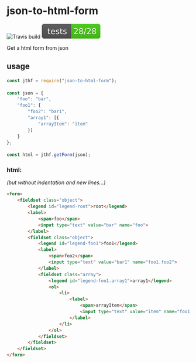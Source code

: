 # json-to-html-form
![Travis build](https://travis-ci.org/PetterBoozegunk/json-to-html-form.svg?branch=master)
![Mocha tests](https://raw.githubusercontent.com/PetterBoozegunk/json-to-html-form/master/tests-badge.svg?sanitize=true)

Get a html form from json

## usage
```js
const jthf = require("json-to-html-form");

const json = {
    "foo": "bar",
    "foo1": {
        "foo2": "bar1",
        "array1": [{
            "arrayItem": "item"
        }]
    }
};

const html = jthf.getForm(json);    
```

### html:
*(but without indentation and new lines...)*
```html
<form>
    <fieldset class="object">
        <legend id="legend-root">root</legend>
        <label>
            <span>foo</span>
            <input type="text" value="bar" name="foo">
        </label>
        <fieldset class="object">
            <legend id="legend-foo1">foo1</legend>
            <label>
                <span>foo2</span>
                <input type="text" value="bar1" name="foo1.foo2">
            </label>
            <fieldset class="array">
                <legend id="legend-foo1.array1">array1</legend>
                <ol>
                    <li>
                        <label>
                            <span>arrayItem</span>
                            <input type="text" value="item" name="foo1.array1.0.arrayItem">
                        </label>
                    </li>
                </ol>
            </fieldset>
        </fieldset>
    </fieldset>
</form>
```